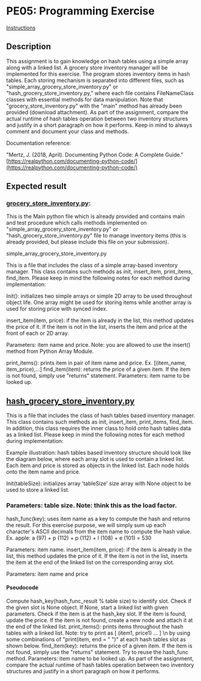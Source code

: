 # PE05: Programming Exercise

[Instructions][1]

## Description

This assignment is to gain knowledge on hash tables using a simple array along with a linked list. A grocery store inventory manager will be implemented for this exercise. The program stores inventory items in hash tables. Each storing mechanism is separated into different files, such as "simple_array_grocery_store_inventory.py" or "hash_grocery_store_inventory.py," where each file contains FileNameClass classes with essential methods for data manipulation. Note that "grocery_store_inventory.py" with the "main" method has already been provided (download attachment). As part of the assignment, compare the actual runtime of hash tables operation between two inventory structures and justify in a short paragraph on how it performs. Keep in mind to always comment and document your class and methods.

Documentation reference:

"Mertz, J. (2018, April). Documenting Python Code: A Complete Guide." [https://realpython.com/documenting-python-code/](https://realpython.com/documenting-python-code/)

## Expected result

### [grocery_store_inventory.py]():

This is the Main python file which is already provided and contains main and test procedure which calls methods implemented on "simple_array_grocery_store_inventory.py" or "hash_grocery_store_inventory.py" file to manage inventory items (this is already provided, but please include this file on your submission).

simple_array_grocery_store_inventory.py

This is a file that includes the class of a simple array-based inventory manager. This class contains such methods as init, insert_item, print_items, find_item. Please keep in mind the following notes for each method during implementation:

Init(): initializes two simple arrays or simple 2D array to be used throughout object life. One array might be used for storing items while another array is used for storing price with synced index.

insert_item(item, price): if the item is already in the list, this method updates the price of it. If the item is not in the list, inserts the item and price at the front of each or 2D array.

Parameters: item name and price.
Note: you are allowed to use the insert() method from Python Array Module.

print_items(): prints item in pair of item name and price.
    Ex. [(item_name, item_price),…]
find_item(item): returns the price of a given item. If the item is not found, simply use "returns" statement.
Parameters: item name to be looked up.

## [hash_grocery_store_inventory.py]()

This is a file that includes the class of hash tables based inventory manager. This class contains such methods as init, insert_item, print_items, find_item. In addition, this class requires the inner class to hold onto hash tables data as a linked list. Please keep in mind the following notes for each method during implementation:

Example illustration: hash tables based inventory structure should look like the diagram below, where each array slot is used to contain a linked list. Each item and price is stored as objects in the linked list. Each node holds onto the item name and price.

Init(tableSize): initializes array 'tableSize' size array with None object to be used to store a linked list.

### Parameters: table size. Note: think this as the load factor.

hash_func(key): uses item name as a key to compute the hash and returns the result. For this exercise purpose, we will simply sum up each character's ASCII decimals from the item name to compute the hash value.
Ex. apple: a (97) + p (112) + p (112) + l (108) + e (101) = 530

Parameters: item name.
insert_item(item, price): if the item is already in the list, this method updates the price of it. If the item is not in the list, inserts the item at the end of the linked list on the corresponding array slot.

Parameters: item name and price

#### Pseudocode

Compute hash_key(hash_func_result % table size) to identify slot.
Check if the given slot is None object. If None, start a linked list with given parameters.
Check if the item is at the hash_key slot. If the item is found, update the price.
If the item is not found, create a new node and attach it at the end of the linked list.
print_items(): prints items throughout the hash tables with a linked list. Note: try to print as [ (item1, price1) … ] \n by using some combinations of "print(item, end = " ")" at each hash tables slot as shown below.
find_item(key): returns the price of a given item. If the item is not found, simply use the "returns" statement. Try to reuse the hash_func method. Parameters: item name to be looked up.
As part of the assignment, compare the actual runtime of hash tables operation between two inventory structures and justify in a short paragraph on how it performs.

[1]: https://mycourses.cityu.edu/content/enforced/47262-12341133/grocery_store_inventory.py?_&d2lSessionVal=0lajd93gwEyR4UT3QX6Ozqqgj
